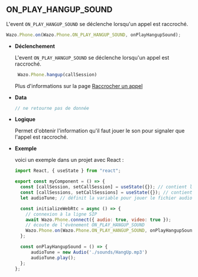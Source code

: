 ## ON_PLAY_HANGUP_SOUND

L'event `ON_PLAY_HANGUP_SOUND` se déclenche lorsqu'un appel est raccroché.

```js
Wazo.Phone.on(Wazo.Phone.ON_PLAY_HANGUP_SOUND, onPlayHangupSound);
```

<div class="useless-tab-container">

- **Déclenchement**

  L'event `ON_PLAY_HANGUP_SOUND` se déclenche lorsqu'un appel est raccroché.

  ```js
   Wazo.Phone.hangup(callSession)
  ```

  Plus d'informations sur la page [Raccrocher un appel](/fr/simpleapi/phone?id=raccrocher-un-appel)

- **Data**

  ```js
  // ne retourne pas de donnée
  ```

- **Logique**

  Permet d'obtenir l'information qu'il faut jouer le son pour signaler que l'appel est raccroché.

- **Exemple**

  voici un exemple dans un projet avec React :

  ```js
  import React, { useState } from "react";

  export const myComponent = () => {
    const [callSession, setCallSession] = useState({}); // contient l'appel actif
    const [callSessions, setCallSessions] = useState({}); // contient l'ensemble des appels (en cours et disponible)
    let audioTune; // définit la variable pour jouer le fichier audio

    const initializeWebRtc = async () => {
      // connexion à la ligne SIP
      await Wazo.Phone.connect({ audio: true, video: true });
      // écoute de l'évènement ON_PLAY_HANGUP_SOUND
      Wazo.Phone.on(Wazo.Phone.ON_PLAY_HANGUP_SOUND, onPlayHangupSound);
    };

    const onPlayHangupSound = () => {
        audioTune = new Audio('./sounds/HangUp.mp3')
        audioTune.play();
    };
  };
  ```

</div>
